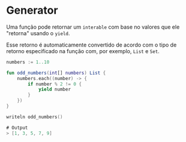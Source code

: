 # Generator

Uma função pode retornar um `interable` com base no valores que ele "retorna" usando o `yield`.&#x20;

Esse retorno é automaticamente convertido de acordo com o tipo de retorno especificado na função com, por exemplo, `List` e `Set`.

```kotlin
numbers := 1..10

fun odd_numbers(int[] numbers) List {
    numbers.each((number) -> {
        if number % 2 != 0 {
            yield number
        }
    })
}

writeln odd_numbers()

# Output
> [1, 3, 5, 7, 9]
```
